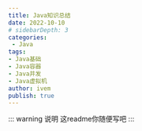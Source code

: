 ```yaml
---
title: Java知识总结
date: 2022-10-10
# sidebarDepth: 3
categories:
 - Java
tags:
- Java基础
- Java容器
- Java并发
- Java虚拟机
author: ivem
publish: true
---
```


<!-- more -->

::: warning 说明
这readme你随便写吧
:::
